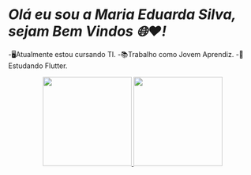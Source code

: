 # *Olá eu sou a Maria Eduarda Silva, sejam Bem Vindos 🌐❤️!*

-🖥️Atualmente estou cursando TI.
-📚Trabalho como Jovem Aprendiz.
-📝Estudando Flutter.

<div align="center">
  <a href="https://github.com/Dudah03">
  <img height="180em" src="https://github-readme-stats.vercel.app/api?username=dudah03&show_icons=true&theme=dracula_all_commits=true&count_private=true"/>
  <img height="180em" src="https://github-readme-stats.vercel.app/api/top-langs/?username=dudah03&layout=compact&langs_count=7&theme=dracula"/>
</div>
